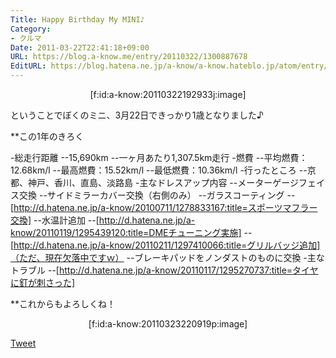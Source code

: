 ```yaml
---
Title: Happy Birthday My MINI♪
Category:
- クルマ
Date: 2011-03-22T22:41:18+09:00
URL: https://blog.a-know.me/entry/20110322/1300887678
EditURL: https://blog.hatena.ne.jp/a-know/a-know.hateblo.jp/atom/entry/12921228815727979753
---
```


<div align=center>[f:id:a-know:20110322192933j:image]</div>

ということでぼくのミニ、3月22日できっかり1歳となりました♪


**この1年のきろく

-総走行距離
--15,690km
--一ヶ月あたり1,307.5km走行
-燃費
--平均燃費：12.68km/l
--最高燃費：15.52km/l
--最低燃費：10.36km/l
-行ったところ
--京都、神戸、香川、直島、淡路島
-主なドレスアップ内容
--メーターゲージフェイス交換
--サイドミラーカバー交換（右側のみ）
--ガラスコーティング
--[http://d.hatena.ne.jp/a-know/20100711/1278833167:title=スポーツマフラー交換]
--水温計追加
--[http://d.hatena.ne.jp/a-know/20110119/1295439120:title=DMEチューニング実施]
--[http://d.hatena.ne.jp/a-know/20110211/1297410066:title=グリルバッジ追加]（ただ、現在欠落中ですｗ）
--ブレーキパッドをノンダストのものに交換
-主なトラブル
--[http://d.hatena.ne.jp/a-know/20110117/1295270737:title=タイヤに釘が刺さった]



**これからもよろしくね！

<div align=center>[f:id:a-know:20110323220919p:image]</div>


<a href="http://twitter.com/share" class="twitter-share-button" data-count="horizontal" data-via="a_know" data-related="CDiT_info" data-lang="ja">Tweet</a><script type="text/javascript" src="//platform.twitter.com/widgets.js"></script>
